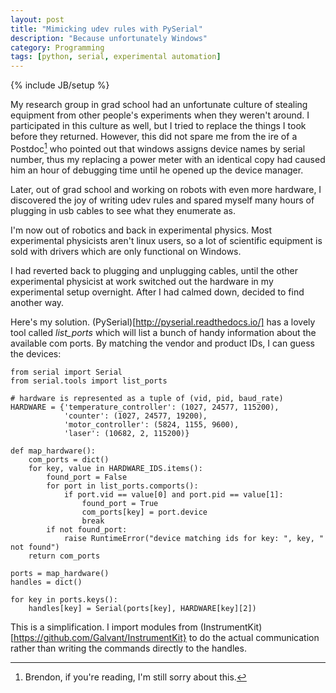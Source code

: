```yaml
---
layout: post
title: "Mimicking udev rules with PySerial"
description: "Because unfortunately Windows"
category: Programming
tags: [python, serial, experimental automation]
---
```

{% include JB/setup %}

My research group in grad school had an unfortunate culture of stealing equipment from
other people's experiments when they weren't around. I participated in this culture as well,
 but I tried to replace the things I took before they returned. However, this did not
 spare me from the ire of a Postdoc[^1] who pointed out that windows assigns
  device names by serial number, thus my replacing a power meter with an identical
  copy had caused him an hour of debugging time until he opened up the device manager.

Later, out of grad school and working on robots with even more hardware, I discovered
the joy of writing udev rules and spared myself many hours of plugging in usb cables to
see what they enumerate as.

I'm now out of robotics and back in experimental physics. Most
experimental physicists aren't linux users, so a lot of scientific equipment is sold with
 drivers which are only functional on Windows.

I had reverted back to plugging and unplugging cables, until the other experimental
physicist at work switched out the hardware in my experimental setup overnight. After
I had calmed down, decided to find another way.

Here's my solution. (PySerial)[http://pyserial.readthedocs.io/] has a lovely tool
called *list_ports* which will list a
 bunch of handy information about the available com ports. By matching the vendor and
 product IDs, I can guess the devices:


```
from serial import Serial
from serial.tools import list_ports

# hardware is represented as a tuple of (vid, pid, baud_rate)
HARDWARE = {'temperature_controller': (1027, 24577, 115200),
            'counter': (1027, 24577, 19200),
            'motor_controller': (5824, 1155, 9600),
            'laser': (10682, 2, 115200)}

def map_hardware():
    com_ports = dict()
    for key, value in HARDWARE_IDS.items():
        found_port = False
        for port in list_ports.comports():
            if port.vid == value[0] and port.pid == value[1]:
                found_port = True
                com_ports[key] = port.device
                break
        if not found_port:
            raise RuntimeError("device matching ids for key: ", key, " not found")
    return com_ports

ports = map_hardware()
handles = dict()

for key in ports.keys():
    handles[key] = Serial(ports[key], HARDWARE[key][2])
```

This is a simplification. I import modules from (InstrumentKit)
[https://github.com/Galvant/InstrumentKit} to
 do the actual communication rather than writing the commands directly to the handles.

[^1]: Brendon, if you're reading, I'm still sorry about this.